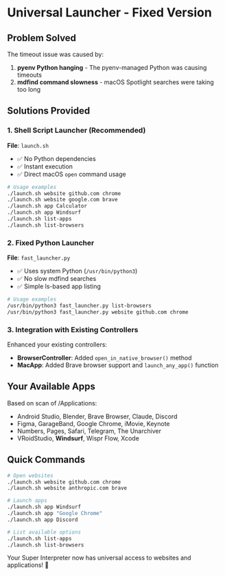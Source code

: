# Universal Launcher - Fixed Version

## Problem Solved
The timeout issue was caused by:
1. **pyenv Python hanging** - The pyenv-managed Python was causing timeouts
2. **mdfind command slowness** - macOS Spotlight searches were taking too long

## Solutions Provided

### 1. Shell Script Launcher (Recommended)
**File**: `launch.sh`
- ✅ No Python dependencies
- ✅ Instant execution
- ✅ Direct macOS `open` command usage

```bash
# Usage examples
./launch.sh website github.com chrome
./launch.sh website google.com brave
./launch.sh app Calculator
./launch.sh app Windsurf
./launch.sh list-apps
./launch.sh list-browsers
```

### 2. Fixed Python Launcher
**File**: `fast_launcher.py`
- ✅ Uses system Python (`/usr/bin/python3`)
- ✅ No slow mdfind searches
- ✅ Simple ls-based app listing

```bash
# Usage examples
/usr/bin/python3 fast_launcher.py list-browsers
/usr/bin/python3 fast_launcher.py website github.com chrome
```

### 3. Integration with Existing Controllers
Enhanced your existing controllers:
- **BrowserController**: Added `open_in_native_browser()` method
- **MacApp**: Added Brave browser support and `launch_any_app()` function

## Your Available Apps
Based on scan of /Applications:
- Android Studio, Blender, Brave Browser, Claude, Discord
- Figma, GarageBand, Google Chrome, iMovie, Keynote
- Numbers, Pages, Safari, Telegram, The Unarchiver
- VRoidStudio, **Windsurf**, Wispr Flow, Xcode

## Quick Commands

```bash
# Open websites
./launch.sh website github.com chrome
./launch.sh website anthropic.com brave

# Launch apps
./launch.sh app Windsurf
./launch.sh app "Google Chrome"
./launch.sh app Discord

# List available options
./launch.sh list-apps
./launch.sh list-browsers
```

Your Super Interpreter now has universal access to websites and applications! 🚀